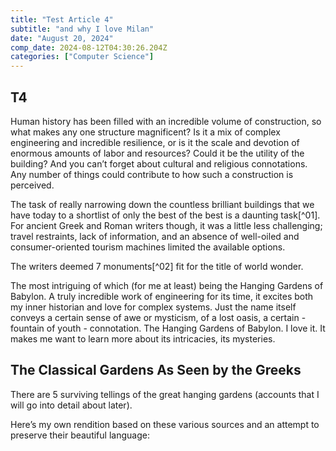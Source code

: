 ```yaml
---
title: "Test Article 4"
subtitle: "and why I love Milan"
date: "August 20, 2024"
comp_date: 2024-08-12T04:30:26.204Z
categories: ["Computer Science"]
---
```

## T4

Human history has been filled with an incredible volume of construction, so what makes any one structure magnificent? Is it a mix of complex engineering and incredible resilience, or is it the scale and devotion of enormous amounts of labor and resources? Could it be the utility of the building? And you can’t forget about cultural and religious connotations. Any number of things could contribute to how such a construction is perceived. 

The task of really narrowing down the countless brilliant buildings that we have today to a shortlist of only the best of the best is a daunting task[^01]. For ancient Greek and Roman writers though, it was a little less challenging; travel restraints, lack of information, and an absence of well-oiled and consumer-oriented tourism machines limited the available options. 

The writers deemed 7 monuments[^02] fit for the title of world wonder.

The most intriguing of which (for me at least) being the Hanging Gardens of Babylon. A truly incredible work of engineering for its time, it excites both my inner historian and love for complex systems. Just the name itself conveys a certain sense of awe or mysticism, of a lost oasis, a certain - fountain of youth - connotation. The Hanging Gardens of Babylon. I love it. It makes me want to learn more about its intricacies, its mysteries.

## The Classical Gardens As Seen by the Greeks

There are 5 surviving tellings of the great hanging gardens (accounts that I will go into detail about later). 

Here’s my own rendition based on these various sources and an attempt to preserve their beautiful language: